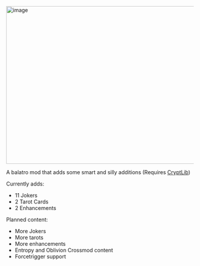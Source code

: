 <img width="807" height="423" alt="image" src="https://github.com/user-attachments/assets/3d813e7c-910d-4011-9c12-5e6122415363" />

A balatro mod that adds some smart and silly additions
(Requires [CryptLib](https://github.com/SpectralPack/Cryptlib))

Currently adds:
- 11 Jokers
- 2 Tarot Cards
- 2 Enhancements

Planned content:
- More Jokers
- More tarots
- More enhancements
- Entropy and Oblivion Crossmod content
- Forcetrigger support
